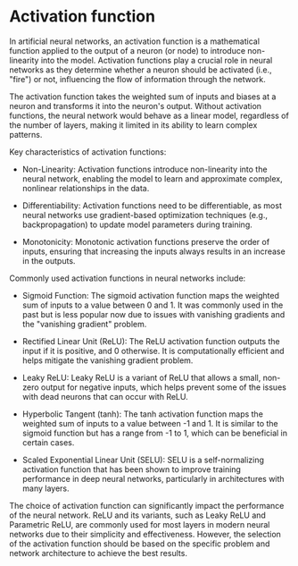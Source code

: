 # Activation function

In artificial neural networks, an activation function is a mathematical function applied to the output of a neuron (or node) to introduce non-linearity into the model. Activation functions play a crucial role in neural networks as they determine whether a neuron should be activated (i.e., "fire") or not, influencing the flow of information through the network.

The activation function takes the weighted sum of inputs and biases at a neuron and transforms it into the neuron's output. Without activation functions, the neural network would behave as a linear model, regardless of the number of layers, making it limited in its ability to learn complex patterns.

Key characteristics of activation functions:

* Non-Linearity: Activation functions introduce non-linearity into the neural network, enabling the model to learn and approximate complex, nonlinear relationships in the data.

* Differentiability: Activation functions need to be differentiable, as most neural networks use gradient-based optimization techniques (e.g., backpropagation) to update model parameters during training.

* Monotonicity: Monotonic activation functions preserve the order of inputs, ensuring that increasing the inputs always results in an increase in the outputs.

Commonly used activation functions in neural networks include:

* Sigmoid Function: The sigmoid activation function maps the weighted sum of inputs to a value between 0 and 1. It was commonly used in the past but is less popular now due to issues with vanishing gradients and the "vanishing gradient" problem.

* Rectified Linear Unit (ReLU): The ReLU activation function outputs the input if it is positive, and 0 otherwise. It is computationally efficient and helps mitigate the vanishing gradient problem.

* Leaky ReLU: Leaky ReLU is a variant of ReLU that allows a small, non-zero output for negative inputs, which helps prevent some of the issues with dead neurons that can occur with ReLU.

* Hyperbolic Tangent (tanh): The tanh activation function maps the weighted sum of inputs to a value between -1 and 1. It is similar to the sigmoid function but has a range from -1 to 1, which can be beneficial in certain cases.

* Scaled Exponential Linear Unit (SELU): SELU is a self-normalizing activation function that has been shown to improve training performance in deep neural networks, particularly in architectures with many layers.

The choice of activation function can significantly impact the performance of the neural network. ReLU and its variants, such as Leaky ReLU and Parametric ReLU, are commonly used for most layers in modern neural networks due to their simplicity and effectiveness. However, the selection of the activation function should be based on the specific problem and network architecture to achieve the best results.